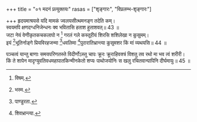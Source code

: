 +++
title = "०१ मदनं प्रत्युक्तयः"
rasas = ["शृङ्गारः", "विप्रलम्भ-शृङ्गारः"]

+++
हृदयमाश्रयसे यदि मामकं ज्वलयसीत्थमनङ्ग तदेति कम्।  
स्वयमपि क्षणदग्धनिजेन्धनः क्व भवितासि हताश हुताशवत्॥ 43 ॥  
जटा नेयं वेणीकृतकचकलापो न [^1] गरलं गले कस्तूरीयं शिरसि शशिलेखा न कुसुमम्।  
इयं [^2]भूतिर्नाङ्गे प्रियविरहजन्मा [^3]धवलिमा [^4]पुरारातिभ्रान्त्या कुसुमशर किं मां व्यथयसि॥ 44 ॥  
  
[^1]: विषम्.

[^2]: भस्म.

[^3]: पाण्डुरता.

[^4]: शिवभ्रान्त्या.

पञ्चत्वं यान्तु बाणाः समयपरिणतस्ते विदीर्णोऽस्तु चापः क्रूरः क्रूराहिवक्त्रं विशतु तव रथो मा भव त्वं शरीरी।  
किं ते शापेन मादृग्युवतिवधमहापातकिन्मीनकेतो शप्यः पाथोजयोनिः स खलु रचितवान्पापिनि दीर्घमायुः॥ 45 ॥  
